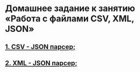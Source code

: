 # Домашнее задание к занятию «Работа с файлами CSV, XML, JSON»
## [1. CSV - JSON парсер;](https://github.com/netology-code/jd-homeworks/blob/master/special_files/task1/README.md)
## [2. XML - JSON парсер;](https://github.com/netology-code/jd-homeworks/blob/master/special_files/task2/README.md)